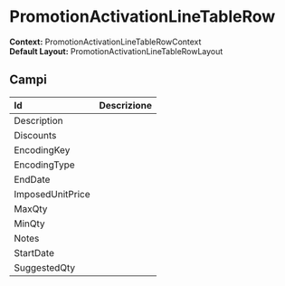 # PromotionActivationLineTableRow

  
 **Context:** PromotionActivationLineTableRowContext   
 **Default Layout:** PromotionActivationLineTableRowLayout

## Campi

| Id | Descrizione |
| :--- | :--- |
| Description |  |
| Discounts |  |
| EncodingKey |  |
| EncodingType |  |
| EndDate |  |
| ImposedUnitPrice |  |
| MaxQty |  |
| MinQty |  |
| Notes |  |
| StartDate |  |
| SuggestedQty |  |

